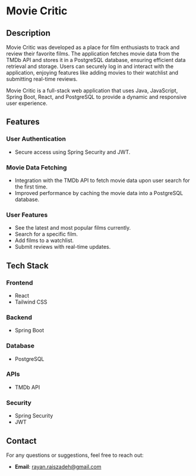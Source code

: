 # Movie Critic

## Description

Movie Critic was developed as a place for film enthusiasts to track and review their favorite films. The application fetches movie data from the TMDb API and stores it in a PostgreSQL database, ensuring efficient data retrieval and storage. Users can securely log in and interact with the application, enjoying features like adding movies to their watchlist and submitting real-time reviews.

Movie Critic is a full-stack web application that uses Java, JavaScript, Spring Boot, React, and PostgreSQL to provide a dynamic and responsive user experience.

## Features

### User Authentication
- Secure access using Spring Security and JWT.

### Movie Data Fetching
- Integration with the TMDb API to fetch movie data upon user search for the first time.
- Improved performance by caching the movie data into a PostgreSQL database.

### User Features
- See the latest and most popular films currently.
- Search for a specific film.
- Add films to a watchlist.
- Submit reviews with real-time updates.

## Tech Stack

### Frontend
- React
- Tailwind CSS

### Backend
- Spring Boot

### Database
- PostgreSQL

### APIs
- TMDb API

### Security
- Spring Security
- JWT

## Contact

For any questions or suggestions, feel free to reach out:

- **Email**: rayan.raiszadeh@gmail.com
